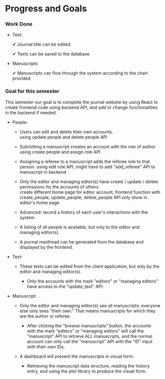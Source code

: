 # Progress and Goals

### Work Done


- Text:

  ✔  Journal title can be edited.

  ✔ Texts can be saved to the database

- Manuscripts

  ✔ Manuscripts can flow through the system according to the chart provided


### Goal for this semester  

This semester our goal is to complete the journal website by using React to create frontend code using backend API, and add or change functionalities in the backend if needed.  


- People:  

  - Users can edit and delete their own accounts.  
      using update people and delete people API  

  - Submitting a manuscript creates an account with the role of author  
      using create people and assign role API  

  - Assigning a referee to a manuscript adds the referee role to that person.
      using edit role API, might have to add "add_referee" API to manuscript in backend  

  - Only the editor and managing editor(s) have create / update / delete permissions for the accounts of others.  
      create different home page for editor account, frontend function with create_people, update_people, delete_people API only show in editor's home page  


  - Advanced: record a history of each user's interactions with the system.  

  - A listing of all people is available, but only to the editor and managing editor(s).  

  - A journal masthead can be generated from the database and displayed by the frontend.  

- Text:  

  -  These texts can be edited from the client application, but only by the editor and managing editor(s).
    
      - Only the accounts with the mark "editors" or "managing editors" have access to the "update_text" API.

- Manuscript:  

  - Only the editor and managing editor(s) see all manuscripts; everyone else only sees "their own." That means manuscripts for which they are the author or referee.
 
    - After clicking the "browse manuscripts" button, the accounts with the mark "editors" or "managing editors" will call the "manuscript" API to retrieve ALL manuscripts, and the normal account can only call the "manuscript" API with the "ID" input with their own IDs.

  - A dashboard will present the manuscripts in visual form.
    - Retrieving the manuscript data structure, reading the history entry, and using the plot library to produce the visual form.

